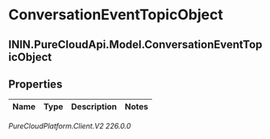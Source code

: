 # ConversationEventTopicObject

## ININ.PureCloudApi.Model.ConversationEventTopicObject

## Properties

|Name | Type | Description | Notes|
|------------ | ------------- | ------------- | -------------|



_PureCloudPlatform.Client.V2 226.0.0_
